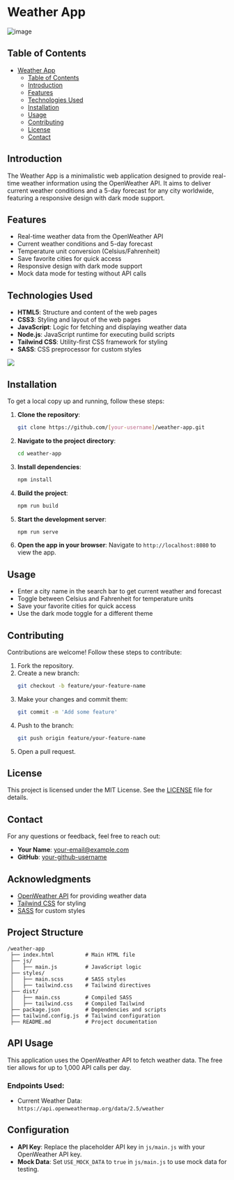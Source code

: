 # Weather App

![image](screenshot.png)

## Table of Contents
- [Weather App](#weather-app)
  - [Table of Contents](#table-of-contents)
  - [Introduction](#introduction)
  - [Features](#features)
  - [Technologies Used](#technologies-used)
  - [Installation](#installation)
  - [Usage](#usage)
  - [Contributing](#contributing)
  - [License](#license)
  - [Contact](#contact)

## Introduction
The Weather App is a minimalistic web application designed to provide real-time weather information using the OpenWeather API. It aims to deliver current weather conditions and a 5-day forecast for any city worldwide, featuring a responsive design with dark mode support.

## Features
- Real-time weather data from the OpenWeather API
- Current weather conditions and 5-day forecast
- Temperature unit conversion (Celsius/Fahrenheit)
- Save favorite cities for quick access
- Responsive design with dark mode support
- Mock data mode for testing without API calls

## Technologies Used
- **HTML5**: Structure and content of the web pages
- **CSS3**: Styling and layout of the web pages
- **JavaScript**: Logic for fetching and displaying weather data
- **Node.js**: JavaScript runtime for executing build scripts
- **Tailwind CSS**: Utility-first CSS framework for styling
- **SASS**: CSS preprocessor for custom styles

<p align="left">
  <a href="https://skillicons.dev">
    <img src="https://skillicons.dev/icons?i=html,css,js,nodejs,tailwind,sass" />
  </a>
</p>

## Installation
To get a local copy up and running, follow these steps:

1. **Clone the repository**:
    ```sh
    git clone https://github.com/[your-username]/weather-app.git
    ```

2. **Navigate to the project directory**:
    ```sh
    cd weather-app
    ```

3. **Install dependencies**:
    ```sh
    npm install
    ```

4. **Build the project**:
    ```sh
    npm run build
    ```

5. **Start the development server**:
    ```sh
    npm run serve
    ```

6. **Open the app in your browser**:
    Navigate to `http://localhost:8080` to view the app.

## Usage
- Enter a city name in the search bar to get current weather and forecast
- Toggle between Celsius and Fahrenheit for temperature units
- Save your favorite cities for quick access
- Use the dark mode toggle for a different theme

## Contributing
Contributions are welcome! Follow these steps to contribute:

1. Fork the repository.
2. Create a new branch:
    ```sh
    git checkout -b feature/your-feature-name
    ```
3. Make your changes and commit them:
    ```sh
    git commit -m 'Add some feature'
    ```
4. Push to the branch:
    ```sh
    git push origin feature/your-feature-name
    ```
5. Open a pull request.

## License
This project is licensed under the MIT License. See the [LICENSE](LICENSE) file for details.

## Contact
For any questions or feedback, feel free to reach out:

- **Your Name**: [your-email@example.com](mailto:dahamifabbio@gmail.com)
- **GitHub**: [your-github-username](https://github.com/dreadlord-sedai)

## Acknowledgments
- [OpenWeather API](https://openweathermap.org/api) for providing weather data
- [Tailwind CSS](https://tailwindcss.com/) for styling
- [SASS](https://sass-lang.com/) for custom styles

## Project Structure

```
/weather-app
 ├── index.html          # Main HTML file
 ├── js/
 │   ├── main.js         # JavaScript logic
 ├── styles/
 │   ├── main.scss       # SASS styles
 │   ├── tailwind.css    # Tailwind directives
 ├── dist/
 │   ├── main.css        # Compiled SASS
 │   ├── tailwind.css    # Compiled Tailwind
 ├── package.json        # Dependencies and scripts
 ├── tailwind.config.js  # Tailwind configuration
 ├── README.md           # Project documentation
```

## API Usage

This application uses the OpenWeather API to fetch weather data. The free tier allows for up to 1,000 API calls per day.

### Endpoints Used:

- Current Weather Data: `https://api.openweathermap.org/data/2.5/weather`

## Configuration
- **API Key**: Replace the placeholder API key in `js/main.js` with your OpenWeather API key.
- **Mock Data**: Set `USE_MOCK_DATA` to `true` in `js/main.js` to use mock data for testing. 